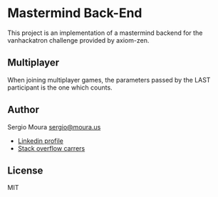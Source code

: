 Mastermind Back-End
=================

This project is an implementation of a mastermind backend for the vanhackatron challenge provided by axiom-zen.

Multiplayer
----------

When joining multiplayer games, the parameters passed by the LAST participant is the one which counts.


Author
-----
Sergio Moura <sergio@moura.us>

* [Linkedin profile](https://linkedin.com/in/luissergiomoura)
* [Stack overflow carrers](http://careers.stackoverflow.com/lsmoura)

License
-------

MIT